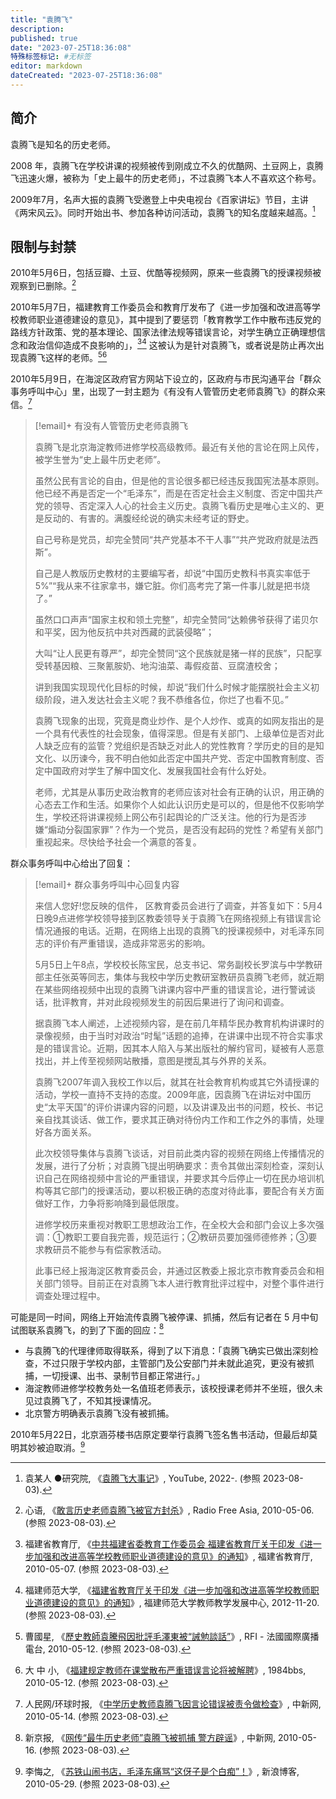 ```yaml
---
title: "袁腾飞"
description:
published: true
date: "2023-07-25T18:36:08"
特殊标签标记: #无标签
editor: markdown
dateCreated: "2023-07-25T18:36:08"
---
```


## 简介

袁腾飞是知名的历史老师。

2008 年，袁腾飞在学校讲课的视频被传到刚成立不久的优酷网、土豆网上，袁腾飞迅速火爆，被称为「史上最牛的历史老师」，不过袁腾飞本人不喜欢这个称号。

2009年7月，名声大振的袁腾飞受邀登上中央电视台《百家讲坛》节目，主讲《两宋风云》。同时开始出书、参加各种访问活动，袁腾飞的知名度越来越高。[^p73rU]

[^p73rU]: 袁某人 ●研究院, 《[袁腾飞大事记](https://archive.is/p73rU "https://www.youtube.com/channel/UCEFaWORwnySAUeRoz_VStSQ/community?lb=UgkxqtmsSu3P2g6vfXFkmnf8-We_hoyVLYu9")》, YouTube, 2022-. (参照 2023-08-03).

## 限制与封禁

2010年5月6日，包括豆瓣、土豆、优酷等视频网，原来一些袁腾飞的授课视频被观察到已删除。[^00255]

[^00255]: 心语, 《[敢言历史老师袁腾飞被官方封杀](https://web.archive.org/web/20220816082239/https://www.rfa.org/mandarin/yataibaodao/yuan-05062010100255.html)》, Radio Free Asia, 2010-05-06. (参照 2023-08-03).

2010年5月7日，福建教育工作委员会和教育厅发布了《进一步加强和改进高等学校教师职业道德建设的意见》，其中提到了要惩罚「教育教学工作中散布违反党的路线方针政策、党的基本理论、国家法律法规等错误言论，对学生确立正确理想信念和政治信仰造成不良影响的」，[^55475][^hwwAD] 这被认为是针对袁腾飞，或者说是防止再次出现袁腾飞这样的老师。[^50448][^34112]

[^50448]: 曹國星, 《[歷史教師袁騰飛因批評毛澤東被“誡勉談話”](https://web.archive.org/web/20230803050448/https://www.rfi.fr/tw/中國/20100512-歷史教師袁騰飛因批評毛澤東被“誡勉談話”)》, RFI - 法國國際廣播電台, 2010-05-12. (参照 2023-08-03).

[^55475]: 福建省教育厅, 《[中共福建省委教育工作委员会 福建省教育厅关于印发《进一步加强和改进高等学校教师职业道德建设的意见》的通知](https://web.archive.org/web/20230803051531/https://jyt.fujian.gov.cn/xxgk/zfxxgkzl/zfxxgkml/gfxwj/201005/t20100512_3655475.htm)》, 福建省教育厅, 2010-05-07. (参照 2023-08-03).

[^hwwAD]: 福建师范大学, 《[福建省教育厅关于印发《进一步加强和改进高等学校教师职业道德建设的意见》的通知](https://archive.is/hwwAD "https://ctld.fjnu.edu.cn/be/95/c2908a48789/page.htm")》, 福建师范大学教师教学发展中心, 2012-11-20. (参照 2023-08-03).

[^34112]: 大 中 小, 《[福建规定教师在课堂散布严重错误言论将被解聘](https://web.archive.org/web/20201029234112/https://terminus2049.github.io/1984bbs/自由新闻社/2010/05/12/福建规定教师在课堂散布严重错误言论将被解聘.html)》, 1984bbs, 2010-05-12. (参照 2023-08-03).

2010年5月9日，在海淀区政府官方网站下设立的，区政府与市民沟通平台「群众事务呼叫中心」里，出现了一封主题为《有没有人管管历史老师袁腾飞》的群众来信。[^82875]

[^82875]: 人民网/环球时报, 《[中学历史教师袁腾飞因言论错误被责令做检查](https://web.archive.org/web/20100620185830/http://www.chinanews.com.cn/cul/news/2010/05-14/2282875.shtml)》, 中新网, 2010-05-14. (参照 2023-08-03).

> [!email]+ 有没有人管管历史老师袁腾飞 
> 
> 袁腾飞是北京海淀教师进修学校高级教师。最近有关他的言论在网上风传，被学生誉为“史上最牛历史老师”。
>
> 虽然公民有言论的自由，但是他的言论很多都已经违反我国宪法基本原则。他已经不再是否定一个“毛泽东”，而是在否定社会主义制度、否定中国共产党的领导、否定深入人心的社会主义历史。袁腾飞看历史是唯心主义的、更是反动的、有害的。满腹经纶说的确实未经考证的野史。
>
> 自己号称是党员，却完全赞同“共产党基本不干人事”“共产党政府就是法西斯”。
>
> 自己是人教版历史教材的主要编写者，却说“中国历史教科书真实率低于5%”“我从来不往家拿书，嫌它脏。你们高考完了第一件事儿就是把书烧了。”
>
> 虽然口口声声“国家主权和领土完整”，却完全赞同“达赖佛爷获得了诺贝尔和平奖，因为他反抗中共对西藏的武装侵略”；
>
> 大叫“让人民更有尊严”，却完全赞同“这个民族就是猪一样的民族”，只配享受转基因粮、三聚氰胺奶、地沟油菜、毒假疫苗、豆腐渣校舍；
>
> 讲到我国实现现代化目标的时候，却说“我们什么时候才能摆脱社会主义初级阶段，进入发达社会主义呢？我不恭维各位，你烂了也看不见。”
>
> 袁腾飞现象的出现，究竟是商业炒作、是个人炒作、或真的如网友指出的是一个具有代表性的社会现象，值得深思。但是有关部门、上级单位是否对此人缺乏应有的监管？党组织是否缺乏对此人的党性教育？学历史的目的是知文化、以历谏今，我不明白他如此否定中国共产党、否定中国教育制度、否定中国政府对学生了解中国文化、发展我国社会有什么好处。
>
> 老师，尤其是从事历史政治教育的老师应该对社会有正确的认识，用正确的心态去工作和生活。如果你个人如此认识历史是可以的，但是他不仅影响学生，学校还将讲课视频上网公布引起舆论的广泛关注。他的行为是否涉嫌“煽动分裂国家罪”？作为一个党员，是否没有起码的党性？希望有关部门重视起来。尽快给予社会一个满意的答复。 

群众事务呼叫中心给出了回复：

> [!email]+ 群众事务呼叫中心回复内容 
>
> 来信人您好!您反映的信件， 区教育委员会进行了调查，并答复如下：5月4日晚9点进修学校领导接到区教委领导关于袁腾飞在网络视频上有错误言论情况通报的电话。近期，在网络上出现的袁腾飞的授课视频中，对毛泽东同志的评价有严重错误，造成非常恶劣的影响。  
>
> 5月5日上午8点，学校校长陈宝民，总支书记、常务副校长罗滨与中学教研部主任张英等同志，集体与我校中学历史教研室教研员袁腾飞老师，就近期在某些网络视频中出现的袁腾飞讲课内容中严重的错误言论，进行警诫谈话，批评教育，并对此段视频发生的前因后果进行了询问和调查。  
>
> 据袁腾飞本人阐述，上述视频内容，是在前几年精华民办教育机构讲课时的录像视频，由于当时对政治“时髦”话题的追捧，在讲课中出现不符合实事求是的错误言论。近期，因其本人陷入与某出版社的解约官司，疑被有人恶意找出，并上传至视频网站散播，意图是搅乱其与外界的关系。  
>
> 袁腾飞2007年调入我校工作以后，就其在社会教育机构或其它外请授课的活动，学校一直持不支持的态度。2009年底，因袁腾飞在讲坛对中国历史“太平天国”的评价讲课内容的问题，以及讲课及出书的问题，校长、书记亲自找其谈话、做工作，要求其正确对待份内工作和工作之外的事情，处理好各方面关系。  
>
> 此次校领导集体与袁腾飞谈话，对目前此类内容的视频在网络上传播情况的发展，进行了分析；对袁腾飞提出明确要求：责令其做出深刻检查，深刻认识自己在网络视频中言论的严重错误，并要求其今后停止一切在民办培训机构等其它部门的授课活动，要以积极正确的态度对待此事，要配合有关方面做好工作，力争将影响降到最低限度。  
>
> 进修学校历来重视对教职工思想政治工作，在全校大会和部门会议上多次强调：①教职工要自我完善，规范运行；②教研员要加强师德修养；③要求教研员不能参与有偿家教活动。  
>
> 此事已经上报海淀区教育委员会，并通过区教委上报北京市教育委员会和相关部门领导。目前正在对袁腾飞本人进行教育批评过程中，对整个事件进行调查处理过程中。  

可能是同一时间，网络上开始流传袁腾飞被停课、抓捕，然后有记者在 5 月中旬试图联系袁腾飞，的到了下面的回应：[^84676]

[^84676]: 新京报, 《[网传“最牛历史老师”袁腾飞被抓捕 警方辟谣](https://web.archive.org/web/20100620072622/http://www.chinanews.com.cn/sh/news/2010/05-16/2284676.shtml)》, 中新网, 2010-05-16. (参照 2023-08-03).

+   与袁腾飞的代理律师取得联系，得到了以下消息：「袁腾飞确实已做出深刻检查，不过只限于学校内部，主管部门及公安部门并未就此追究，更没有被抓捕，一切授课、出书、录制节目都正常进行。」
+   海淀教师进修学校教务处一名值班老师表示，该校授课老师并不坐班，很久未见过袁腾飞了，不知其授课情况。
+   北京警方明确表示袁腾飞没有被抓捕。

2010年5月22日，北京涵芬楼书店原定要举行袁腾飞签名售书活动，但最后却莫明其妙被迫取消。[^0j73j]

[^0j73j]: 李悔之, 《[苏铁山闹书店，毛泽东痛骂“这伢子是个白痴”！](https://web.archive.org/web/20120422190911/http://blog.sina.com.cn/s/blog_598d7f290100j73j.html)》, 新浪博客, 2010-05-29. (参照 2023-08-03).
